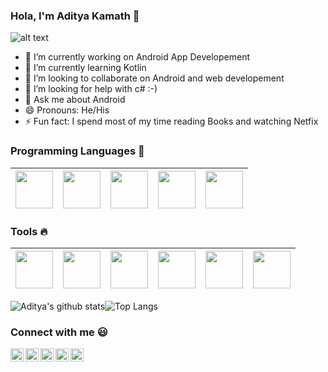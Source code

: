 ### Hola, I'm Aditya Kamath 👋
![alt text](https://github.com/adityakamath16/adityakamath16/blob/master/images/banner/banner.jpg)
- 🔭 I’m currently working on Android App Developement
- 🌱 I’m currently learning Kotlin
- 👯 I’m looking to collaborate on Android and web developement
- 🤔 I’m looking for help with c# :-)
- 💬 Ask me about Android
- 😄 Pronouns: He/His
- ⚡ Fun fact: I spend most of my time reading Books and watching Netfix


### Programming Languages  :rocket:
|<img src="https://github.com/adityakamath16/adityakamath16/blob/master/images/Programming_languages/javalogo.png" width=60> | <img src="https://github.com/adityakamath16/adityakamath16/blob/master/images/Programming_languages/kotlin_logo.jpg" width=60> | <img src="https://github.com/adityakamath16/adityakamath16/blob/master/images/Programming_languages/logo-html-5.png" width=60> |<img src="https://github.com/adityakamath16/adityakamath16/blob/master/images/Programming_languages/phplogo.png" width=60> |<img src="https://github.com/adityakamath16/adityakamath16/blob/master/images/Programming_languages/dart.png" width=60> |
|:---:|:---:|:---:|:---:|:---:|


### Tools :fire:
|<img src="https://github.com/adityakamath16/adityakamath16/blob/master/images/tools/1200px-Android_Studio_icon.svg.png" width=60> | <img src="https://github.com/adityakamath16/adityakamath16/blob/master/images/tools/Adobe_Brackets_v0.0.x_icon.png" width=60>|  <img src="https://github.com/adityakamath16/adityakamath16/blob/master/images/tools/firebase.png" width=60> | <img src="https://github.com/adityakamath16/adityakamath16/blob/master/images/tools/25231.svg" width=60> |<img src="https://github.com/adityakamath16/adityakamath16/blob/master/images/tools/logo-stable.png" width=60> |<img src="https://github.com/adityakamath16/adityakamath16/blob/master/images/tools/flutter.png" width=60> |
|:---:|:---:|:---:|:---:|:---:|:---:|

![Aditya's github stats](https://github-readme-stats.vercel.app/api?username=adityakamath16)![Top Langs](https://github-readme-stats.vercel.app/api/top-langs/?username=adityakamath16)


### Connect with me :smiley:
<a href="https://twitter.com/adityakamath__">
  <img align="left" alt="Aditya Kamath Twitter" width="21px" src="https://github.com/adityakamath16/adityakamath16/blob/master/images/connect_with_me_images/twitter.svg" />
</a>
<a href="https://www.linkedin.com/in/adityakamath16/">
  <img align="left" alt="Aditya Kamath Linkdin" width="21px" src="https://github.com/adityakamath16/adityakamath16/blob/master/images/connect_with_me_images/linkedin.svg" />
</a>
<a href="https://www.instagram.com/adityakamath__/">
  <img align="left" alt="Aditya Kamath Instagram" width="21px" src="https://github.com/adityakamath16/adityakamath16/blob/master/images/connect_with_me_images/instagram-main.svg" />
</a>
<a href="https://www.facebook.com/adityakamath16">
  <img align="left" alt="Aditya Kamath Facebook" width="21px" src="https://github.com/adityakamath16/adityakamath16/blob/master/images/connect_with_me_images/facebook.svg" />
</a>
<a href="https://www.argsinfotech.com/">
  <img align="left" alt="Aditya Kamath Facebook" width="21px" src="https://github.com/adityakamath16/adityakamath16/blob/master/images/connect_with_me_images/www.svg"  />
</a>
